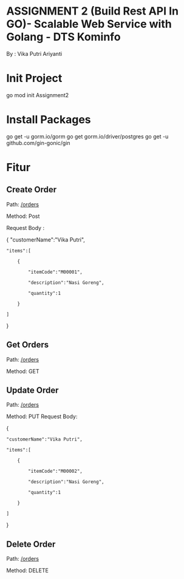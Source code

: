 # ASSIGNMENT 2 (Build Rest API In GO)- Scalable Web Service with Golang - DTS Kominfo
By : Vika Putri Ariyanti

# Init Project
go mod init Assignment2

# Install Packages
go get -u gorm.io/gorm
go get gorm.io/driver/postgres
go get -u github.com/gin-gonic/gin 

# Fitur
## Create Order
Path: [/orders ](http://localhost:8080/orders)

Method: Post 

Request Body :

{ "customerName":"Vika Putri",
    
    "items":[
    
        {
        
            "itemCode":"M00001",
            
            "description":"Nasi Goreng",
            
            "quantity":1
            
        }
        
    ]
    
}

## Get Orders
Path: [/orders ](http://localhost:8080/orders)

Method: GET

## Update Order
Path: [/orders ](http://localhost:8080/orders/:orderId)

Method:  PUT 
Request Body:

{

    "customerName":"Vika Putri",
    
    "items":[
    
        {
        
            "itemCode":"M00002",
            
            "description":"Nasi Goreng",
            
            "quantity":1
            
        }
        
    ]
    
}

## Delete Order
Path: [/orders ](http://localhost:8080/orders/:orderId)

Method: DELETE

